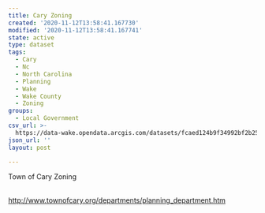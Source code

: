 ```yaml
---
title: Cary Zoning
created: '2020-11-12T13:58:41.167730'
modified: '2020-11-12T13:58:41.167741'
state: active
type: dataset
tags:
  - Cary
  - Nc
  - North Carolina
  - Planning
  - Wake
  - Wake County
  - Zoning
groups:
  - Local Government
csv_url: >-
  https://data-wake.opendata.arcgis.com/datasets/fcaed124b9f34992bf2b25e2a347aff8_16.csv?outSR=%7B%22latestWkid%22%3A2264%2C%22wkid%22%3A102719%7D
json_url: ''
layout: post

---
```

Town of Cary Zoning<div><br /></div><div>http://www.townofcary.org/departments/planning_department.htm</div>
